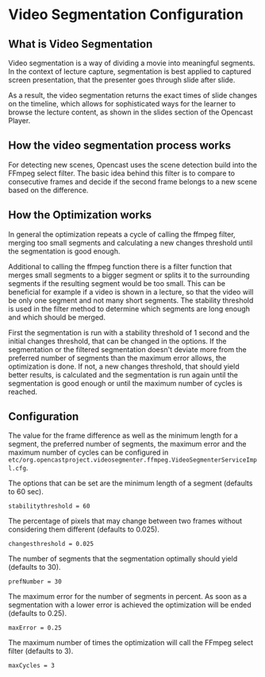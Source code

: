 Video Segmentation Configuration
================================

What is Video Segmentation
--------------------------

Video segmentation is a way of dividing a movie into meaningful segments. In the context of lecture capture,
segmentation is best applied to captured screen presentation, that the presenter goes through slide after slide.

As a result, the video segmentation returns the exact times of slide changes on the timeline, which allows for
sophisticated ways for the learner to browse the lecture content, as shown in the slides section of the Opencast Player.


How the video segmentation process works
----------------------------------------

For detecting new scenes, Opencast uses the scene detection build into the FFmpeg select filter. The basic idea behind
this filter is to compare to consecutive frames and decide if the second frame belongs to a new scene based on the
difference.


How the Optimization works
--------------------------

In general the optimization repeats a cycle of calling the ffmpeg filter, merging too small segments and calculating a new changes threshold until the segmentation is good enough.

Additional to calling the ffmpeg function there is a filter function that merges small segments to a bigger segment or splits it to the surrounding segments if the resulting segment would be too small. This can be beneficial for example if a video is shown in a lecture, so that the video will be only one segment and not many short segments.
The stability threshold is used in the filter method to determine which segments are long enough and which should be merged.

First the segmentation is run with a stability threshold of 1 second and the initial changes threshold, that can be changed in the options. If the segmentation or the filtered segmentation doesn't deviate more from the preferred number of segments than the maximum error allows, the optimization is done. If not, a new changes threshold, that should yield better results, is calculated and the segmentation is run again until the segmentation is good enough or until the maximum number of cycles is reached.



Configuration
-------------

The value for the frame difference as well as the minimum length for a segment, the preferred number of segments, the maximum error and the maximum number of cycles can be configured in
`etc/org.opencastproject.videosegmenter.ffmpeg.VideoSegmenterServiceImpl.cfg`.

The options that can be set are the minimum length of a segment (defaults to 60 sec).

    stabilitythreshold = 60

The percentage of pixels that may change between two frames without considering them different (defaults to 0.025).

    changesthreshold = 0.025

The number of segments that the segmentation optimally should yield (defaults to 30).

	prefNumber = 30

The maximum error for the number of segments in percent. As soon as a segmentation with a lower error is achieved the optimization will be ended (defaults to 0.25).

	maxError = 0.25

The maximum number of times the optimization will call the FFmpeg select filter (defaults to 3).

	maxCycles = 3
